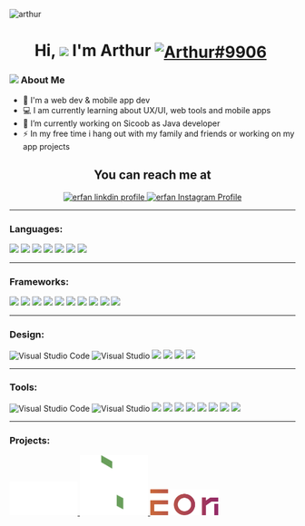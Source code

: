 ![arthur](https://github.com/Arthur756/Arthur756/blob/5d57586a1454d92116b4b422ccee3554c487c4eb/chris-ried-ieic5Tq8YMk-unsplash.jpg)

<h1 align="center">Hi, <img src="https://media.giphy.com/media/hvRJCLFzcasrR4ia7z/giphy.gif" width="30px"> I'm Arthur   <a href="http://discord.com/users/Arthur#9906" target="blank"><img align="center" src="https://cdn.jsdelivr.net/npm/simple-icons@3.0.1/icons/discord.svg" alt="Arthur#9906" height="50" width="40" /></a>&nbsp; </h1>

### <img src="https://github.com/TheDudeThatCode/TheDudeThatCode/blob/master/Assets/Developer.gif" width="45px"> About Me

- 🏦 I'm a web dev & mobile app dev
- 💻 I am currently learning about UX/UI, web tools and mobile apps
- 🔭 I’m currently working on Sicoob as Java developer
- ⚡ In my free time i hang out with my family and friends or working on my app projects


<h2 align="center">You can reach me at</h2>

<p align="center">
  <a href="https://www.linkedin.com/in/arthur-belfort-7568b8f34/">
    <img src="https://www.vectorlogo.zone/logos/linkedin/linkedin-icon.svg" alt="erfan linkdin profile" height="30" width="30">
  </a>
  
  
  <a href="https://www.instagram.com/art_belfort/">
    <img src="https://www.vectorlogo.zone/logos/instagram/instagram-icon.svg" alt="erfan Instagram Profile" height="30" width="30">
  </a>
</p>


---

<h3 align="left">Languages:</h3>

<p align="left"> <img src="https://img.shields.io/badge/python%20-%2314354C.svg?&style=for-the-badge&logo=python&logoColor=white"/>  <img src="https://img.shields.io/badge/typescript%20-%23007ACC.svg?&style=for-the-badge&logo=typescript&logoColor=white"/> 
  
<img src="https://img.shields.io/badge/css3-%231572B6.svg?style=for-the-badge&logo=css3&logoColor=white"/>
<img src="https://img.shields.io/badge/html5-%23E34F26.svg?style=for-the-badge&logo=html5&logoColor=white"/>
<img src="https://img.shields.io/badge/java-%23ED8B00.svg?style=for-the-badge&logo=java&logoColor=white"/>
<img src="https://img.shields.io/badge/javascript-%23323330.svg?style=for-the-badge&logo=javascript&logoColor=%23F7DF1E"/>
<img src="https://img.shields.io/badge/python-3670A0?style=for-the-badge&logo=python&logoColor=ffdd54"/>
</p>

---

<h3 align="left">Frameworks:</h3>
<p align="left"> <img src="https://img.shields.io/badge/React_Native-20232A?style=for-the-badge&logo=react&logoColor=61DAFB"/> <img src="https://img.shields.io/badge/Sass-CC6699?style=for-the-badge&logo=sass&logoColor=white"/>  <img src="https://img.shields.io/badge/Material--UI-0081CB?style=for-the-badge&logo=material-ui&logoColor=white"/> <img src="https://img.shields.io/badge/mysql-%2300f.svg?style=for-the-badge&logo=mysql&logoColor=white"/>
<img src="https://img.shields.io/badge/angular-%23DD0031.svg?style=for-the-badge&logo=angular&logoColor=white"/>
<img src="https://img.shields.io/badge/bootstrap-%23563D7C.svg?style=for-the-badge&logo=bootstrap&logoColor=white"/>
<img src="https://img.shields.io/badge/expo-1C1E24?style=for-the-badge&logo=expo&logoColor=#D04A37"/>
<img src="https://img.shields.io/badge/NPM-%23000000.svg?style=for-the-badge&logo=npm&logoColor=white"/>
<img src="https://img.shields.io/badge/node.js-6DA55F?style=for-the-badge&logo=node.js&logoColor=white"/>
<img src="https://img.shields.io/badge/styled--components-DB7093?style=for-the-badge&logo=styled-components&logoColor=white"/>
</p>

---

<h3 align="left">Design:</h3>
<p align="left">  <img alt="Visual Studio Code" src="https://img.shields.io/badge/adobe-%23FF0000.svg?style=for-the-badge&logo=adobe&logoColor=white"/> <img alt="Visual Studio" src="https://img.shields.io/badge/adobeillustrator-%23FF9A00.svg?style=for-the-badge&logo=adobeillustrator&logoColor=white"/>  <img src="https://img.shields.io/badge/adobephotoshop-%2331A8FF.svg?style=for-the-badge&logo=adobephotoshop&logoColor=white"/> 

<img src="https://img.shields.io/badge/Adobe%20XD-470137?style=for-the-badge&logo=Adobe%20XD&logoColor=#FF61F6"/>
<img src="https://img.shields.io/badge/Dribbble-EA4C89?style=for-the-badge&logo=dribbble&logoColor=white"/>
<img src="https://img.shields.io/badge/Behance-1769ff?style=for-the-badge&logo=behance&logoColor=white"/>

</p>

---

<h3 align="left">Tools:</h3>
<p align="left">  <img alt="Visual Studio Code" src="https://img.shields.io/badge/Visual%20Studio%20Code-0078d7.svg?&style=for-the-badge&logo=visual-studio-code&logoColor=white"/> <img alt="Visual Studio" src="https://img.shields.io/badge/Visual%20Studio-5C2D91.svg?&style=for-the-badge&logo=visual-studio&logoColor=white"/>  <img src="https://img.shields.io/badge/Git-F05032?style=for-the-badge&logo=git&logoColor=white"/>

<img src="https://img.shields.io/badge/Trello-%23026AA7.svg?style=for-the-badge&logo=Trello&logoColor=white"/>
<img src="https://img.shields.io/badge/Microsoft_Word-2B579A?style=for-the-badge&logo=microsoft-word&logoColor=white"/>
<img src="https://img.shields.io/badge/Microsoft_PowerPoint-B7472A?style=for-the-badge&logo=microsoft-powerpoint&logoColor=white"/>
<img src="https://img.shields.io/badge/Microsoft_Excel-217346?style=for-the-badge&logo=microsoft-excel&logoColor=white"/>
<img src="https://img.shields.io/badge/jenkins-%232C5263.svg?style=for-the-badge&logo=jenkins&logoColor=white"/>
<img src="https://img.shields.io/badge/Apache%20Maven-C71A36?style=for-the-badge&logo=Apache%20Maven&logoColor=white"/>
<img src="https://img.shields.io/badge/firebase-%23039BE5.svg?style=for-the-badge&logo=firebase"/>
</p>

---

<h3 align="left">Projects:</h3>
<p align="left"> 
  <a href="https://www.instagram.com/ab.designart/">
    <img alt="AB" src="https://github.com/Arthur756/Arthur756/blob/9f1d9a91b02af0e159d33d6de4c6ebea6fa56449/0Logo%20Arthur%20Belfort%20PNG.png"width="120px"/> 
    </a>
  
  
  <a href="https://www.instagram.com/job_sphere/">
     <img alt="Visual Studio"     src="https://github.com/Arthur756/Arthur756/blob/cc080b8e1ecf770cb181fc79c1241a313e3bd0c5/Ativo%205.png" width="120px"/>
    </a>
  
  
  <a href="https://www.instagram.com/eon.card/">
    <img src="https://github.com/Arthur756/Arthur756/blob/cc080b8e1ecf770cb181fc79c1241a313e3bd0c5/Ativo%206.png" width="120px"/> 
  </a>
</p>
